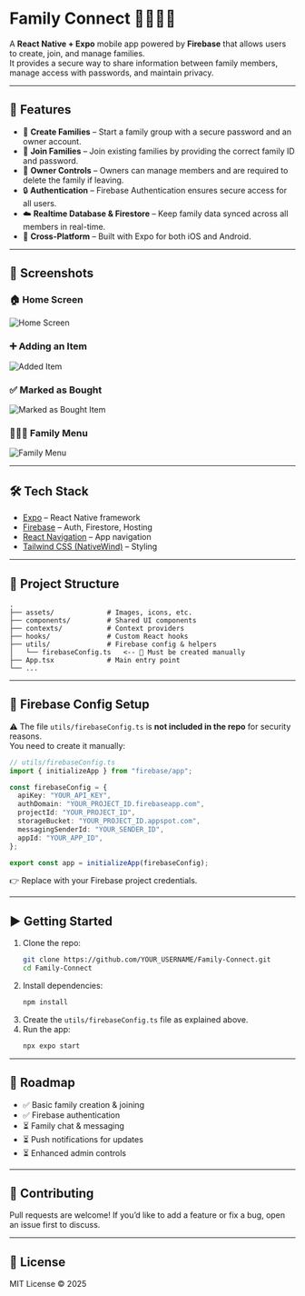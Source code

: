 # Family Connect 👨‍👩‍👧‍👦

A **React Native + Expo** mobile app powered by **Firebase** that allows users to create, join, and manage families.  
It provides a secure way to share information between family members, manage access with passwords, and maintain privacy.

---

## 🚀 Features

- 📌 **Create Families** – Start a family group with a secure password and an owner account.  
- 👥 **Join Families** – Join existing families by providing the correct family ID and password.  
- 🔑 **Owner Controls** – Owners can manage members and are required to delete the family if leaving.  
- 🔒 **Authentication** – Firebase Authentication ensures secure access for all users.  
- ☁️ **Realtime Database & Firestore** – Keep family data synced across all members in real-time.  
- 📱 **Cross-Platform** – Built with Expo for both iOS and Android.  

---

## 📸 Screenshots

### 🏠 Home Screen
![Home Screen](./assets/images/Screenshot_1.png)

### ➕ Adding an Item
![Added Item](./assets/images/Screenshot_2.png)

### ✅ Marked as Bought
![Marked as Bought Item](./assets/images/Screenshot_3.png)

### 👨‍👩‍👧 Family Menu
![Family Menu](./assets/images/Screenshot_4.png)


---

## 🛠️ Tech Stack

- [Expo](https://expo.dev/) – React Native framework  
- [Firebase](https://firebase.google.com/) – Auth, Firestore, Hosting  
- [React Navigation](https://reactnavigation.org/) – App navigation  
- [Tailwind CSS (NativeWind)](https://www.nativewind.dev/) – Styling  

---

## 📂 Project Structure

```
.
├── assets/             # Images, icons, etc.
├── components/         # Shared UI components
├── contexts/           # Context providers
├── hooks/              # Custom React hooks
├── utils/              # Firebase config & helpers
│   └── firebaseConfig.ts   <-- 🔐 Must be created manually
├── App.tsx             # Main entry point
└── ...
```

---

## 🔐 Firebase Config Setup

⚠️ The file `utils/firebaseConfig.ts` is **not included in the repo** for security reasons.  
You need to create it manually:

```ts
// utils/firebaseConfig.ts
import { initializeApp } from "firebase/app";

const firebaseConfig = {
  apiKey: "YOUR_API_KEY",
  authDomain: "YOUR_PROJECT_ID.firebaseapp.com",
  projectId: "YOUR_PROJECT_ID",
  storageBucket: "YOUR_PROJECT_ID.appspot.com",
  messagingSenderId: "YOUR_SENDER_ID",
  appId: "YOUR_APP_ID",
};

export const app = initializeApp(firebaseConfig);
```

👉 Replace with your Firebase project credentials.

---

## ▶️ Getting Started

1. Clone the repo:
   ```bash
   git clone https://github.com/YOUR_USERNAME/Family-Connect.git
   cd Family-Connect
   ```
2. Install dependencies:
   ```bash
   npm install
   ```
3. Create the `utils/firebaseConfig.ts` file as explained above.  
4. Run the app:
   ```bash
   npx expo start
   ```

---

## 🎯 Roadmap

- ✅ Basic family creation & joining  
- ✅ Firebase authentication  
- ⏳ Family chat & messaging  
- ⏳ Push notifications for updates  
- ⏳ Enhanced admin controls  

---

## 🤝 Contributing

Pull requests are welcome! If you’d like to add a feature or fix a bug, open an issue first to discuss.

---

## 📜 License

MIT License © 2025

